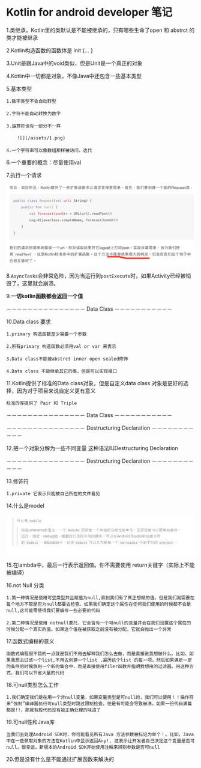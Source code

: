 # Kotlin for android developer 笔记

1.类继承，Kotlin里的类默认是不能被继承的，只有哪些生命了open 和 abstrct 的类才能被继承

2.Kotlin构造函数的函数体是  init {... }

3.Unit是跟Java中的void类似，但是Unit是一个真正的对象

4.Kotlin中一切都是对象，不像Java中还包含一些基本类型

5.基本类型

```
1.数字类型不会自动转型

2.字符不能自动转换为数字

3.运算符也有一部分不一样

    ![](/assets/1.png)

4.一个字符串可以像数组那样被访问，迭代
```

6.一个重要的概念：尽量使用val

7.执行一个请求

![](/assets/2.png)

8.`AsyncTasks`会非常危险，因为当运行到`postExecute`时，如果Activity已经被销毁了，这里就会崩溃。

9.**一切kotlin函数都会返回一个值**

－－－－－－－－－－－－－－－ Data Class  －－－－－－－－－－－

10.Data class 要求

```
1.primary 构造函数至少需要一个参数

2.所有primary 构造函数必须用val or var 来表示

3.Data class不能被abstrct inner open sealed修饰

4.Data class 不能继承其它的类，但是可以实现接口
```

11.Kotlin提供了标准的Data class对象，但是自定义data class 对象是更好的选择，因为对于项目来说自定义更有意义

```
标准的库提供了 Pair 和 Triple
```

－－－－－－－－－－－－－－－ Data Class －－－－－－－－－－－

－－－－－－－－－－－－－－－ Destructuring Declaration －－－－－－－－－－－

12.把一个对象分解为一些不同变量 这种语法叫Destructuring Declaration

－－－－－－－－－－－－－－－ Destructuring Declaration －－－－－－－－－－－

13.修饰符

```
1.private 它表示只能被自己所在的文件看见
```

14.什么是model

![](/assets/3.png)

15.在lambda中，最后一行表示返回值。你不需要使用 return关键字（实际上不能被编译）

16.not Null 分类

```
1.第一种情况是使用可空类型并且赋值为null,直到我们有了真正想赋的值。但是我们就需要在每个地方不管是否为null都要去检查。如果我们确定这个属性在任何我们使用的时候都不会是null,这可能需使得我们要编写一些必要的代码

2.第二种情况是使用 notnull委托，它会含有一个可null的变量并会在我们设置这个属性的时候分配一个真实的值。如果这个值在被获取之前没有被分配，它就会抛出一个异常
```

17.函数式编程的意义

```
函数式编程很不错的一点就是我们不用去解释我们怎么去做，而是直接说我想做什么。比如，如果我想去过滤一个list,不用去创建一个list ,遍历这个list 的每一项，然后如果满足一定的条件的时候放到一个新的集合中，而是直接使用filer函数并指明我想用的过滤器。用这种方式，我们可以节省大量的代码
```

18.可null类型怎么工作

```
1.我们确定我们是在用一个非null变量，如果变量类型是可null的，我们可以使用！！操作符来“强制”编译器执行可null类型时跳过限制检查。但是有可能会导致崩溃。如果一份代码满篇都是!!，那就有股代码没有被正确处理的味道了
```

19.可null性和Java库

```
当我们去处理Android SDK时，你可能看见所有Java 方法参数被标记为单个！。比如，Java中在一些获取对象的方法在Kotlin中显示返回Any!, 这表示让开发者自己决定这个变量是否可null。很幸运，新版本的Android SDK开始使用注解来辨别参数是否可null
```

20.但是没有什么是不能通过扩展函数来解决的

